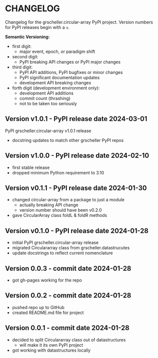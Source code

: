 # CHANGELOG

Changelog for the grscheller.circular-array PyPI project.
Version numbers for PyPI releases begin with a `v`.

**Semantic Versioning:**

* first digit:
  * major event, epoch, or paradigm shift
* second digit:
  * PyPI breaking API changes or PyPI major changes
* third digit:
  * PyPI API additions, PyPI bugfixes or minor changes
  * PyPI significant documentation updates
  * development API breaking changes
* forth digit (development environment only):
  * development API additions
  * commit count (thrashing)
  * not to be taken too seriously

## Version v1.0.1 - PyPI release date 2024-03-01
PyPI grscheller.circular-array v1.0.1 release

* docstring updates to match other grscheller PyPI repos

## Version v1.0.0 - PyPI release date 2024-02-10

* first stable release
* dropped minimum Python requirement to 3.10

## Version v0.1.1 - PyPI release date 2024-01-30

* changed circular-array from a package to just a module
  * actually breaking API change
  * version number should have been v0.2.0
* gave CircularArray class foldL & foldR methods

## Version v0.1.0 - PyPI release date 2024-01-28

* initial PyPI grscheller.circular-array release
* migrated Circulararray class from grscheller.datastrucutes
* update docstrings to reflect current nomenclature

## Version 0.0.3 - commit date 2024-01-28

* got gh-pages working for the repo

## Version 0.0.2 - commit date 2024-01-28

* pushed repo up to GitHub
* created README.md file for project

## Version 0.0.1 - commit date 2024-01-28

* decided to split Circulararray class out of datastructures
  * will make it its own PyPI project
* got working with datastructures locally
